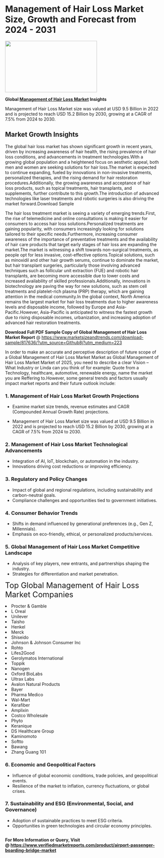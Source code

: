 <H1>Management of Hair Loss Market Size, Growth and Forecast from 2024 - 2031</H1><img class="aligncenter size-medium wp-image-584254" src="https://thirdeyenews.in/wp-content/uploads/2024/09/Global-Market-Research-300x168.jpeg" alt="" width="300" height="168" /><p><strong>Global&nbsp;<a href="https://www.marketsizeandtrends.com/download-sample/817636/?utm_source=Github8j?utm_medium=223">Management of Hair Loss Market</a> Insights</strong></p><p>Management of Hair Loss Market size was valued at USD 9.5 Billion in 2022 and is projected to reach USD 15.2 Billion by 2030, growing at a CAGR of 7.5% from 2024 to 2030.</p><p><h2>Market Growth Insights</h2> <p>The global hair loss market has shown significant growth in recent years, driven by increasing awareness of hair health, the rising prevalence of hair loss conditions, and advancements in treatment technologies.With a growing global population and a heightened focus on aesthetic appeal, both men and women are seeking solutions for hair loss.The market is expected to continue expanding, fueled by innovations in non-invasive treatments, personalized therapies, and the rising demand for hair restoration procedures.Additionally, the growing awareness and acceptance of hair loss products, such as topical treatments, hair transplants, and supplements, further contribute to this growth.The introduction of advanced technologies like laser treatments and robotic surgeries is also driving the market forward.Download Sample </p> <p>The hair loss treatment market is seeing a variety of emerging trends.First, the rise of telemedicine and online consultations is making it easier for consumers to access hair loss solutions.Personalized treatments are gaining popularity, with consumers increasingly looking for solutions tailored to their specific needs.Furthermore, increasing consumer awareness of the importance of preventative treatments and the availability of hair care products that target early stages of hair loss are expanding the market.The market is witnessing a shift towards non-surgical treatments, as people opt for less invasive, cost-effective options.Topical solutions, such as minoxidil and other hair growth serums, continue to dominate the market, but hair transplant surgeries, particularly those involving advanced techniques such as follicular unit extraction (FUE) and robotic hair transplants, are becoming more accessible due to lower costs and increased availability of skilled professionals.Additionally, innovations in biotechnology are paving the way for new solutions, such as stem cell treatments and platelet-rich plasma (PRP) therapy, which are gaining attention in the medical community.In the global context, North America remains the largest market for hair loss treatments due to higher awareness levels and disposable income, followed by Europe and Asia-Pacific.However, Asia-Pacific is anticipated to witness the fastest growth due to rising disposable incomes, urbanization, and increasing adoption of advanced hair restoration treatments.</p><p><span class=""><strong>Download Full PDF Sample Copy of Global Management of Hair Loss Market Report</strong> @ <a href="https://www.marketsizeandtrends.com/download-sample/817636/?utm_source=Github8j?utm_medium=223" target="_blank">https://www.marketsizeandtrends.com/download-sample/817636/?utm_source=Github8j?utm_medium=223</a></span></p><p>In order to make an accurate and perceptive description of future scope of a Global&nbsp;Management of Hair Loss Market Market as Global&nbsp;Management of Hair Loss Market Market of 2025, you need to describe a clear Vision &ndash; What Industry or Linda can you think of for example: Quote from a Technology, healthcare, automotive, renewable energy, name the market you are Reffering to.However, some general trends and factors usually impact market reports and their future outlook include:</p><h3>1.&nbsp;<strong>Management of Hair Loss Market Growth Projections</strong></h3><ul><li>Examine market size trends, revenue estimates and CAGR (Compounded Annual Growth Rate) projections.</li><li><p>Management of Hair Loss Market size was valued at USD 9.5 Billion in 2022 and is projected to reach USD 15.2 Billion by 2030, growing at a CAGR of 7.5% from 2024 to 2030.</p></li></ul><h3>2.&nbsp;<strong>Management of Hair Loss Market Technological Advancements</strong></h3><ul><li>Integration of AI, IoT, blockchain, or automation in the industry.</li><li>Innovations driving cost reductions or improving efficiency.</li></ul><h3>3.&nbsp;<strong>Regulatory and Policy Changes</strong></h3><ul><li>Impact of global and regional regulations, including sustainability and carbon-neutral goals.</li><li>Compliance challenges and opportunities tied to government initiatives.</li></ul><h3>4.&nbsp;<strong>Consumer Behavior Trends</strong></h3><ul><li>Shifts in demand influenced by generational preferences (e.g., Gen Z, Millennials).</li><li>Emphasis on eco-friendly, ethical, or personalized products/services.</li></ul><h3>5.&nbsp;<strong>Global Management of Hair Loss Market Competitive Landscape</strong></h3><ul><li>Analysis of key players, new entrants, and partnerships shaping the industry.</li><li>Strategies for differentiation and market penetration.</li></ul><p data-pm-slice="1 1 []"><span style="color: inherit; font-family: inherit; font-size: 25px;">Top Global Management of Hair Loss Market Companies</span></p><div class="" data-test-id=""><p><li>Procter & Gamble</li><li> L Oreal</li><li> Unilever</li><li> Taisho</li><li> Henkel</li><li> Merck</li><li> Shiseido</li><li> Johnson & Johnson Consumer Inc</li><li> Rohto</li><li> Lifes2Good</li><li> Gerolymatos International</li><li> Toppik</li><li> Nanogen</li><li> Oxford BioLabs</li><li> Ultrax Labs</li><li> Avalon Natural Products</li><li> Bayer</li><li> Pharma Medico</li><li> Wal-Mart</li><li> Kerafiber</li><li> Amplixin</li><li> Costco Wholesale</li><li> Phyto</li><li> Keranique</li><li> DS Healthcare Group</li><li> Kaminomoto</li><li> Softto</li><li> Bawang</li><li> Zhang Guang 101</li></p></div><h3>6.&nbsp;<strong>Economic and Geopolitical Factors</strong></h3><ul><li>Influence of global economic conditions, trade policies, and geopolitical events.</li><li>Resilience of the market to inflation, currency fluctuations, or global crises.</li></ul><h3>7.&nbsp;<strong>Sustainability and ESG (Environmental, Social, and Governance)</strong></h3><ul><li>Adoption of sustainable practices to meet ESG criteria.</li><li>Opportunities in green technologies and circular economy principles.</li></ul><h2><strong style="font-size: 14px;">For More Information or Query, Visit @&nbsp;</strong><a style="background-color: #ffffff; font-size: 14px;" href="https://www.marketsizeandtrends.com/report/management-of-hair-loss-market/" target="_blank">https://www.verifiedmarketreports.com/product/airport-passenger-boarding-bridge-market</a></h2>
